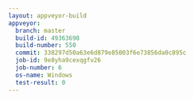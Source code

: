 ```yaml
---
layout: appveyor-build
appveyor:
  branch: master
  build-id: 49363698
  build-number: 550
  commit: 338297d50a63e6d879e85003f6e73856da0c895c
  job-id: 9e8yha9cexqgfv26
  job-number: 6
  os-name: Windows
  test-result: 0
---
```

